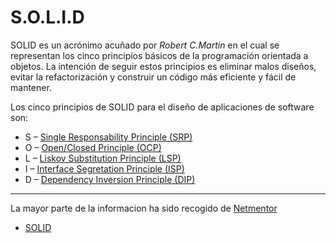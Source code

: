 # S.O.L.I.D

SOLID es un acrónimo acuñado por *Robert C.Martin* en el cual se representan los cinco principios básicos de la programación orientada a objetos. La intención de seguir estos principios es eliminar malos diseños, evitar la refactorización y construir un código más eficiente y fácil de mantener. 

Los cinco principios de SOLID para el diseño de aplicaciones de software son: 

- S – [Single Responsability Principle (SRP)](./Principios/SingleResponsability.md)
- O – [Open/Closed Principle (OCP)](./Principios/OpenClosed.md)
- L – [Liskov Substitution Principle (LSP) ](./Principios/LiskovSubstitution.md)
- I – [Interface Segretation Principle (ISP) ](./Principios/InterfaceSegregation.md)
- D – [Dependency Inversion Principle (DIP) ](./Principios/DependencyInversion.md)


---
La mayor parte de la informacion ha sido recogido de [Netmentor](https://netmentor.es)

- [SOLID](https://www.netmentor.es/curso/principios-solid)